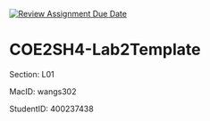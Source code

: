 [![Review Assignment Due Date](https://classroom.github.com/assets/deadline-readme-button-24ddc0f5d75046c5622901739e7c5dd533143b0c8e959d652212380cedb1ea36.svg)](https://classroom.github.com/a/4huLhr4B)
# COE2SH4-Lab2Template

Section: L01

MacID: wangs302

StudentID: 400237438